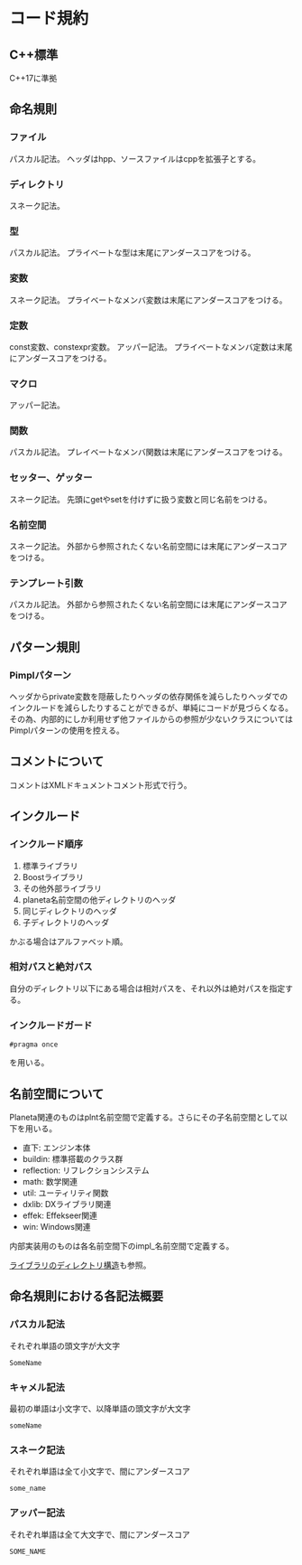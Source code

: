 # コード規約

## C++標準

C++17に準拠

## 命名規則

### ファイル

パスカル記法。
ヘッダはhpp、ソースファイルはcppを拡張子とする。

### ディレクトリ

スネーク記法。

### 型

パスカル記法。
プライベートな型は末尾にアンダースコアをつける。

### 変数

スネーク記法。
プライベートなメンバ変数は末尾にアンダースコアをつける。

### 定数

const変数、constexpr変数。
アッパー記法。
プライベートなメンバ定数は末尾にアンダースコアをつける。

### マクロ

アッパー記法。

### 関数

パスカル記法。
プレイベートなメンバ関数は末尾にアンダースコアをつける。

### セッター、ゲッター

スネーク記法。
先頭にgetやsetを付けずに扱う変数と同じ名前をつける。

### 名前空間

スネーク記法。
外部から参照されたくない名前空間には末尾にアンダースコアをつける。

### テンプレート引数

パスカル記法。
外部から参照されたくない名前空間には末尾にアンダースコアをつける。

## パターン規則

### Pimplパターン

ヘッダからprivate変数を隠蔽したりヘッダの依存関係を減らしたりヘッダでのインクルードを減らしたりすることができるが、単純にコードが見づらくなる。
その為、内部的にしか利用せず他ファイルからの参照が少ないクラスについてはPimplパターンの使用を控える。

## コメントについて

コメントはXMLドキュメントコメント形式で行う。

## インクルード

### インクルード順序

1. 標準ライブラリ
1. Boostライブラリ
1. その他外部ライブラリ
1. planeta名前空間の他ディレクトリのヘッダ
1. 同じディレクトリのヘッダ
1. 子ディレクトリのヘッダ

かぶる場合はアルファベット順。

### 相対パスと絶対パス

自分のディレクトリ以下にある場合は相対パスを、それ以外は絶対パスを指定する。

### インクルードガード

```#pragma once```

を用いる。

## 名前空間について

Planeta関連のものはplnt名前空間で定義する。さらにその子名前空間として以下を用いる。

- 直下: エンジン本体
- buildin: 標準搭載のクラス群
- reflection: リフレクションシステム
- math: 数学関連
- util: ユーティリティ関数
- dxlib: DXライブラリ関連
- effek: Effekseer関連
- win: Windows関連

内部実装用のものは各名前空間下のimpl_名前空間で定義する。

[ライブラリのディレクトリ構造](LibraryDirectory.md)も参照。

## 命名規則における各記法概要

### パスカル記法

それぞれ単語の頭文字が大文字

```:txt
SomeName
```

### キャメル記法

最初の単語は小文字で、以降単語の頭文字が大文字

```:txt
someName
```

### スネーク記法

それぞれ単語は全て小文字で、間にアンダースコア

```:txt
some_name
```

### アッパー記法

それぞれ単語は全て大文字で、間にアンダースコア

```:txt
SOME_NAME
```
